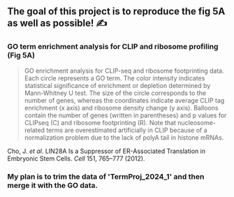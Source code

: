 
## The goal of this project is to reproduce the fig 5A as well as possible! ✍️

### GO term enrichment analysis for CLIP and ribosome profiling (Fig 5A)

> GO enrichment analysis for CLIP-seq and ribosome footprinting data. Each circle represents a GO term. The color intensity indicates statistical significance of enrichment or depletion determined by Mann-Whitney U test. The size of the circle corresponds to the number of genes, whereas the coordinates indicate average CLIP tag enrichment (x axis) and ribosome density change (y axis). Balloons contain the number of genes (written in parentheses) and p values for CLIPseq (C) and ribosome footprinting (R). Note that nucleosome-related terms are overestimated artificially in CLIP because of a normalization problem due to the lack of polyA tail in histone mRNAs.

Cho, J. *et al*. LIN28A Is a Suppressor of ER-Associated Translation in Embryonic Stem Cells. *Cell* 151, 765–777 (2012).

### My plan is to trim the data of 'TermProj_2024_1' and then merge it with the GO data.
